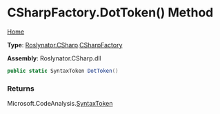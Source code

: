# CSharpFactory\.DotToken\(\) Method

[Home](../../../../README.md)

**Type**: [Roslynator.CSharp](../../README.md)\.[CSharpFactory](../README.md)

**Assembly**: Roslynator\.CSharp\.dll

```csharp
public static SyntaxToken DotToken()
```

### Returns

Microsoft\.CodeAnalysis\.[SyntaxToken](https://docs.microsoft.com/en-us/dotnet/api/microsoft.codeanalysis.syntaxtoken)

